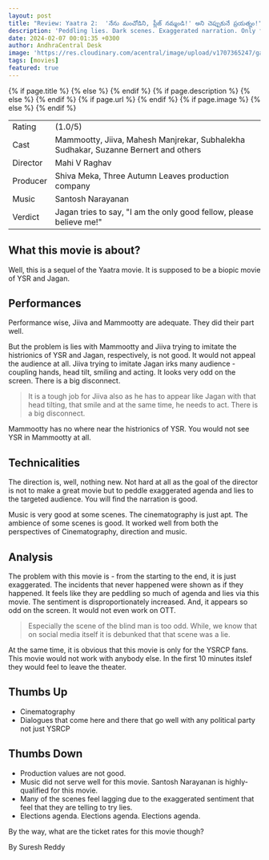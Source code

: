 ```yaml
---
layout: post
title: "Review: Yaatra 2:  'నేను మంచోడిని, ప్లీజ్ నమ్మండి!' అని చెప్పుకునే ప్రయత్నం!"
description: 'Peddling lies. Dark scenes. Exaggerated narration. Only for elections.'
date: 2024-02-07 00:01:35 +0300
author: AndhraCentral Desk
image: 'https://res.cloudinary.com/acentral/image/upload/v1707365247/ganja/yaatra2review_x6mxgg.png'
tags: [movies]
featured: true
---
```


<meta content="{{ site.title }}" property="og:site_name">
{% if page.title %}
  <meta content="{{ page.title }}" property="og:title">
{% else %}
  <meta content="{{ site.title }}" property="og:title">
{% endif %}
{% if page.description %}
  <meta content="{{ page.description }}" property="og:description">
{% else %}
  <meta content="{{ site.description }}" property="og:description">
{% endif %}
{% if page.url %}
  <meta content="{{ site.url }}{{ page.url }}" property="og:url">
{% endif %}
{% if page.image %}
  <meta content="https://res.cloudinary.com/acentral/image/upload/v1707365247/ganja/yaatra2review_x6mxgg.png" property="og:image">
{% else %}
  <meta content="{{ site.url }}/images/og.png" property="og:image">
{% endif %}

<table>
  <tr>
    <td>Rating</td>
    <td><i class="ion ion-ios-star"></i><i class="ion ion-ios-star-outline"></i><i class="ion ion-ios-star-outline"></i><i class="ion ion-ios-star-outline"></i><i class="ion ion-ios-star-outline"></i> (1.0/5)</td>
    <!-- <td></td> -->
  </tr>
  
  <tr>
    <td>Cast</td>
    <td>Mammootty, Jiiva, Mahesh Manjrekar, Subhalekha Sudhakar, Suzanne Bernert and others</td>
  </tr>
  <tr>
    <td>Director</td>
    <td>Mahi V Raghav</td>
  </tr>
  <tr>
    <td>Producer</td>
    <td>Shiva Meka, Three Autumn Leaves production company</td>
  </tr>
  <tr>
    <td>Music</td>
    <td>Santosh Narayanan</td>
  </tr>
  <tr>
    <td>Verdict</td>
    <td>Jagan tries to say, "I am the only good fellow, please believe me!"</td>
  </tr>
</table>

## What this movie is about?

Well, this is a sequel of the Yaatra movie. It is supposed to be a biopic movie of YSR and Jagan.

## Performances

Performance wise, Jiiva and Mammootty are adequate. They did their part well. 

But the problem is lies with Mammootty and Jiiva trying to imitate the histrionics of YSR and Jagan, respectively, is not good. It would not appeal the audience at all. Jiiva trying to imitate Jagan irks many audience - coupling hands, head tilt, smiling and acting. It looks very odd on the screen. There is a big disconnect. 

> It is a tough job for Jiiva also as he has to appear like Jagan with that head tilting, that smile and at the same time, he needs to act. There is a big disconnect. 

Mammootty has no where near the histrionics of YSR. You would not see YSR in Mammootty at all.

## Technicalities

The direction is, well, nothing new. Not hard at all as the goal of the director is not to make a great movie but to peddle exaggerated agenda and lies to the targeted audience. You will find the narration is good. 

Music is very good at some scenes. The cinematography is just apt. The ambience of some scenes is good. It worked well from both the perspectives of Cinematography, direction and music.

## Analysis

The problem with this movie is - from the starting to the end, it is just exaggerated. The incidents that never happened were shown as if they happened. It feels like they are peddling so much of agenda and lies via this movie. The sentiment is disproportionately increased. And, it appears so odd on the screen. It would not even work on OTT.

> Especially the scene of the blind man is too odd. While, we know that on social media itself it is debunked that that scene was a lie.

At the same time, it is obvious that this movie is only for the YSRCP fans. This movie would not work with anybody else. In the first 10 minutes itslef they would feel to leave the theater. 

## Thumbs Up
- Cinematography
- Dialogues that come here and there that go well with any political party not just YSRCP

## Thumbs Down
- Production values are not good.
- Music did not serve well for this movie. Santosh Narayanan is highly-qualified for this movie. 
- Many of the scenes feel lagging due to the exaggerated sentiment that feel that they are telling to try lies.
- Elections agenda. Elections agenda. Elections agenda.

By the way, what are the ticket rates for this movie though?

By Suresh Reddy